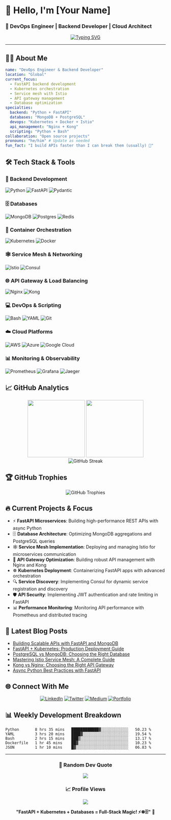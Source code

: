 # 👋 Hello, I'm [Your Name]
### 🚀 DevOps Engineer | Backend Developer | Cloud Architect

<div align="center">
  
[![Typing SVG](https://readme-typing-svg.herokuapp.com?font=Fira+Code&pause=1000&color=2196F3&center=true&vCenter=true&width=435&lines=DevOps+Engineer;Backend+Developer;FastAPI+Expert;Kubernetes+Specialist;Python+Enthusiast)](https://git.io/typing-svg)

</div>

---

## 🧑‍💻 About Me

```yaml
name: "DevOps Engineer & Backend Developer"
location: "Global"
current_focus: 
  - FastAPI backend development
  - Kubernetes orchestration
  - Service mesh with Istio
  - API gateway management
  - Database optimization
specialties:
  backend: "Python + FastAPI"
  databases: "MongoDB + PostgreSQL"
  devops: "Kubernetes + Docker + Istio"
  api_management: "Nginx + Kong"
  scripting: "Python + Bash"
collaboration: "Open source projects"
pronouns: "he/him" # Update as needed
fun_fact: "I build APIs faster than I can break them (usually) 🚀"
```

## 🛠️ Tech Stack & Tools

### 🐍 Backend Development
![Python](https://img.shields.io/badge/python-3670A0?style=for-the-badge&logo=python&logoColor=ffdd54)
![FastAPI](https://img.shields.io/badge/FastAPI-005571?style=for-the-badge&logo=fastapi)
![Pydantic](https://img.shields.io/badge/Pydantic-E92063?style=for-the-badge&logo=pydantic&logoColor=white)

### 🗄️ Databases
![MongoDB](https://img.shields.io/badge/MongoDB-%234ea94b.svg?style=for-the-badge&logo=mongodb&logoColor=white)
![Postgres](https://img.shields.io/badge/postgres-%23316192.svg?style=for-the-badge&logo=postgresql&logoColor=white)
![Redis](https://img.shields.io/badge/redis-%23DD0031.svg?style=for-the-badge&logo=redis&logoColor=white)

### 🚢 Container Orchestration
![Kubernetes](https://img.shields.io/badge/kubernetes-%23326ce5.svg?style=for-the-badge&logo=kubernetes&logoColor=white)
![Docker](https://img.shields.io/badge/docker-%230db7ed.svg?style=for-the-badge&logo=docker&logoColor=white)

### 🕸️ Service Mesh & Networking
![Istio](https://img.shields.io/badge/istio-%23466BB0.svg?style=for-the-badge&logo=istio&logoColor=white)
![Consul](https://img.shields.io/badge/consul-%23F24C53.svg?style=for-the-badge&logo=consul&logoColor=white)

### 🌐 API Gateway & Load Balancing
![Nginx](https://img.shields.io/badge/nginx-%23009639.svg?style=for-the-badge&logo=nginx&logoColor=white)
![Kong](https://img.shields.io/badge/Kong-%23003459.svg?style=for-the-badge&logo=kong&logoColor=white)

### 💻 DevOps & Scripting
![Bash](https://img.shields.io/badge/bash-%23121011.svg?style=for-the-badge&logo=gnu-bash&logoColor=white)
![YAML](https://img.shields.io/badge/yaml-%23ffffff.svg?style=for-the-badge&logo=yaml&logoColor=151515)
![Git](https://img.shields.io/badge/git-%23F05033.svg?style=for-the-badge&logo=git&logoColor=white)

### ☁️ Cloud Platforms
![AWS](https://img.shields.io/badge/AWS-%23FF9900.svg?style=for-the-badge&logo=amazon-aws&logoColor=white)
![Azure](https://img.shields.io/badge/azure-%230072C6.svg?style=for-the-badge&logo=microsoftazure&logoColor=white)
![Google Cloud](https://img.shields.io/badge/GoogleCloud-%234285F4.svg?style=for-the-badge&logo=google-cloud&logoColor=white)

### 📊 Monitoring & Observability
![Prometheus](https://img.shields.io/badge/Prometheus-E6522C?style=for-the-badge&logo=Prometheus&logoColor=white)
![Grafana](https://img.shields.io/badge/grafana-%23F46800.svg?style=for-the-badge&logo=grafana&logoColor=white)
![Jaeger](https://img.shields.io/badge/jaeger-%23F7931E.svg?style=for-the-badge&logo=jaeger&logoColor=white)

## 📈 GitHub Analytics

<div align="center">
  <img height="180em" src="https://github-readme-stats.vercel.app/api?username=[YOUR_USERNAME]&show_icons=true&theme=tokyonight&include_all_commits=true&count_private=true"/>
  <img height="180em" src="https://github-readme-stats.vercel.app/api/top-langs/?username=[YOUR_USERNAME]&layout=compact&langs_count=8&theme=tokyonight"/>
</div>

<div align="center">
  <img src="https://github-readme-streak-stats.herokuapp.com/?user=[YOUR_USERNAME]&theme=tokyonight" alt="GitHub Streak" />
</div>

## 🏆 GitHub Trophies
<div align="center">
  <img src="https://github-profile-trophy.vercel.app/?username=[YOUR_USERNAME]&theme=tokyonight&no-frame=false&no-bg=false&margin-w=4" alt="GitHub Trophies" />
</div>

## 🔥 Current Projects & Focus

- ⚡ **FastAPI Microservices**: Building high-performance REST APIs with async Python
- 🗄️ **Database Architecture**: Optimizing MongoDB aggregations and PostgreSQL queries
- 🕸️ **Service Mesh Implementation**: Deploying and managing Istio for microservices communication
- 🚪 **API Gateway Optimization**: Building robust API management with Nginx and Kong
- ☸️ **Kubernetes Deployment**: Containerizing FastAPI apps with advanced orchestration
- 🔍 **Service Discovery**: Implementing Consul for dynamic service registration and discovery
- 🛡️ **API Security**: Implementing JWT authentication and rate limiting in FastAPI
- 📊 **Performance Monitoring**: Monitoring API performance with Prometheus and distributed tracing

## 📝 Latest Blog Posts
<!-- BLOG-POST-LIST:START -->
- [Building Scalable APIs with FastAPI and MongoDB](https://example.com)
- [FastAPI + Kubernetes: Production Deployment Guide](https://example.com)
- [PostgreSQL vs MongoDB: Choosing the Right Database](https://example.com)
- [Mastering Istio Service Mesh: A Complete Guide](https://example.com)
- [Kong vs Nginx: Choosing the Right API Gateway](https://example.com)
- [Async Python Best Practices with FastAPI](https://example.com)
<!-- BLOG-POST-LIST:END -->

## 🌐 Connect With Me

<div align="center">

[![LinkedIn](https://img.shields.io/badge/LinkedIn-%230077B5.svg?style=for-the-badge&logo=linkedin&logoColor=white)](https://linkedin.com/in/[YOUR_LINKEDIN])
[![Twitter](https://img.shields.io/badge/Twitter-%231DA1F2.svg?style=for-the-badge&logo=Twitter&logoColor=white)](https://twitter.com/[YOUR_TWITTER])
[![Medium](https://img.shields.io/badge/Medium-12100E?style=for-the-badge&logo=medium&logoColor=white)](https://medium.com/@[YOUR_MEDIUM])
[![Portfolio](https://img.shields.io/badge/Portfolio-%23000000.svg?style=for-the-badge&logo=firefox&logoColor=#FF7139)](https://[YOUR_PORTFOLIO])

</div>

## 📊 Weekly Development Breakdown
<!--START_SECTION:waka-->
```text
Python       8 hrs 35 mins   ████████████▓░░░░░░░░░░░░   50.23 % 
YAML         3 hrs 20 mins   ████▓░░░░░░░░░░░░░░░░░░░░   19.54 % 
Bash         2 hrs 15 mins   ███▒░░░░░░░░░░░░░░░░░░░░░   13.17 % 
Dockerfile   1 hr 45 mins    ██▓░░░░░░░░░░░░░░░░░░░░░░   10.23 % 
JSON         1 hr 10 mins    █▓░░░░░░░░░░░░░░░░░░░░░░░   06.83 % 
```
<!--END_SECTION:waka-->

---

<div align="center">
  
### 💭 Random Dev Quote
![](https://quotes-github-readme.vercel.app/api?type=horizontal&theme=tokyonight)

### 📈 Profile Views
![](https://komarev.com/ghpvc/?username=[YOUR_USERNAME]&color=blue&style=flat)

**"FastAPI + Kubernetes + Databases = Full-Stack Magic! ⚡☸️🗄️"** 🚀

</div>
